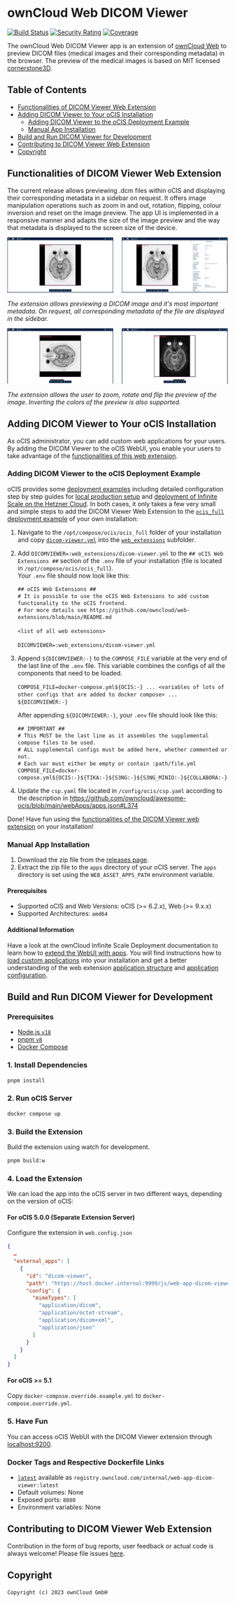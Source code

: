 # ownCloud Web DICOM Viewer

[![Build Status](https://drone.owncloud.com/api/badges/owncloud/web-app-dicom-viewer/status.svg)](https://drone.owncloud.com/owncloud/web-app-dicom-viewer)
[![Security Rating](https://sonarcloud.io/api/project_badges/measure?project=owncloud_web-app-dicom-viewer&metric=security_rating)](https://sonarcloud.io/summary/new_code?id=owncloud_web-app-dicom-viewer)
[![Coverage](https://sonarcloud.io/api/project_badges/measure?project=owncloud_web-app-dicom-viewer&metric=coverage)](https://sonarcloud.io/summary/new_code?id=owncloud_web-app-dicom-viewer)

The ownCloud Web DICOM Viewer app is an extension of [ownCloud Web](https://github.com/owncloud/web) to preview DICOM files (medical images and their corresponding metadata) in the browser. The preview of the medical images is based on MIT licensed [cornerstone3D](https://github.com/cornerstonejs/cornerstone3D).


## Table of Contents

* [Functionalities of DICOM Viewer Web Extension](#functionalities-of-dicom-viewer-web-extension)
* [Adding DICOM Viewer to Your oCIS Installation](#adding-dicom-viewer-to-your-ocis-installation)
  * [Adding DICOM Viewer to the oCIS Deployment Example](#adding-dicom-viewer-to-the-ocis-deployment-example)
  * [Manual App Installation](#manual-app-installation)
* [Build and Run DICOM Viewer for Development](#build-and-run-dicom-viewer-for-development)
* [Contributing to DICOM Viewer Web Extension](#contributing-to-dicom-viewer-web-extension)
* [Copyright](#copyright)


## Functionalities of DICOM Viewer Web Extension

The current release allows previewing .dcm files within oCIS and displaying their corresponding metadata in a sidebar on request. It offers image manipulation operations such as zoom in and out, rotation, flipping, colour inversion and reset on the image preview. The app UI is implemented in a responsive manner and adapts the size of the image preview and the way that metadata is displayed to the screen size of the device.

<img src="https://github.com/owncloud/awesome-ocis/blob/main/webApps/owncloud/web-app-dicom-viewer/screenshots/1.png" alt="app functionalities" style="width:48%; height:auto;"> &nbsp; &nbsp; <img src="https://github.com/owncloud/awesome-ocis/blob/main/webApps/owncloud/web-app-dicom-viewer/screenshots/4.png" alt="display of metadata" style="width:48%; height:auto;">

_The extension allows previewing a DICOM image and it's most important metadata. On request, all corresponding metadata of the file are displayed in the sidebar._

<img src="https://github.com/owncloud/awesome-ocis/blob/main/webApps/owncloud/web-app-dicom-viewer/screenshots/2.png" alt="app functionalities" style="width:48%; height:auto;"> &nbsp; &nbsp; <img src="https://github.com/owncloud/awesome-ocis/blob/main/webApps/owncloud/web-app-dicom-viewer/screenshots/3.png" alt="display of metadata" style="width:48%; height:auto;">

_The extension allows the user to zoom, rotate and flip the preview of the image. Inverting the colors of the preview is also supported._


## Adding DICOM Viewer to Your oCIS Installation
As oCIS administrator, you can add custom web applications for your users. By adding the DICOM Viewer to the oCIS WebUI, you enable your users to take advantage of the [functionalities of this web extension](#functionalities-of-dicom-viewer-web-extension).


### Adding DICOM Viewer to the oCIS Deployment Example
oCIS provides some [deployment examples](https://github.com/owncloud/ocis/tree/master/deployments/examples/) including detailed configuration step by step guides for [local production setup](https://doc.owncloud.com/ocis/next/depl-examples/ubuntu-compose/ubuntu-compose-prod.html) and [deployment of Infinite Scale on the Hetzner Cloud](https://doc.owncloud.com/ocis/next/depl-examples/ubuntu-compose/ubuntu-compose-hetzner.html).
In both cases, it only takes a few very small and simple steps to add the DICOM Viewer Web Extension to the [`ocis_full` deployment example](https://github.com/owncloud/ocis/tree/master/deployments/examples/ocis_full/) of your own installation:

1. Navigate to the `/opt/compose/ocis/ocis_full` folder of your installation and copy [`dicom-viewer.yml`](https://github.com/owncloud/web-app-dicom-viewer/blob/main/dicom-viewer.yml) into the [`web_extensions`](https://github.com/owncloud/ocis/tree/master/deployments/examples/ocis_full/web_extensions) subfolder.

2. Add `DICOMVIEWER=:web_extensions/dicom-viewer.yml` to the `## oCIS Web Extensions ##` section of the `.env` file of your installation (file is located in `/opt/compose/ocis/ocis_full`).\
Your `.env` file should now look like this:
   ```
   ## oCIS Web Extensions ##
   # It is possible to use the oCIS Web Extensions to add custom functionality to the oCIS frontend.
   # For more details see https://github.com/owncloud/web-extensions/blob/main/README.md
   
   <list of all web extensions>
   
   DICOMVIEWER=:web_extensions/dicom-viewer.yml
   ```

3. Append `${DICOMVIEWER:-}` to the `COMPOSE_FILE` variable at the very end of the last line of the `.env` file. This variable combines the configs of all the components that need to be loaded.

   `COMPOSE_FILE=docker-compose.yml${OCIS:-} ... <variables of lots of other configs that are added to docker compose> ... ${DICOMVIEWER:-}`

   After appending `${DICOMVIEWER:-}`, your `.env` file should look like this:
   ```
   ## IMPORTANT ##
   # This MUST be the last line as it assembles the supplemental compose files to be used.
   # ALL supplemental configs must be added here, whether commented or not.
   # Each var must either be empty or contain :path/file.yml
   COMPOSE_FILE=docker-compose.yml${OCIS:-}${TIKA:-}${S3NG:-}${S3NG_MINIO:-}${COLLABORA:-}${MONITORING:-}${IMPORTER:-}${CLAMAV:-}${ONLYOFFICE:-}${INBUCKET:-}${EXTENSIONS:-}${UNZIP:-}${DRAWIO:-}${JSONVIEWER:-}${PROGRESSBARS:-}${EXTERNALSITES:-}${DICOMVIEWER:-}
   ```
4. Update the `csp.yaml` file located in `/config/ocis/csp.yaml` according to the description in https://github.com/owncloud/awesome-ocis/blob/main/webApps/apps.json#L374 

Done! Have fun using the [functionalities of the DICOM Viewer web extension](#functionalities-of-dicom-viewer-web-extension) on your installation!


### Manual App Installation

1. Download the zip file from the [releases page](https://github.com/owncloud/web-app-dicom-viewer/releases).
2. Extract the zip file to the `apps` directory of your oCIS server. The `apps` directory is set using the `WEB_ASSET_APPS_PATH` environment variable.

#### Prerequisites

- Supported oCIS and Web Versions: oCIS (>= 6.2.x), Web (>= 9.x.x)
- Supported Architectures: `amd64`

#### Additional Information

Have a look at the ownCloud Infinite Scale Deployment documentation to learn how to [extend the WebUI with apps](https://doc.owncloud.com/ocis/next/deployment/webui/webui-customisation.html#extend-web-ui-with-apps). You will find instructions how to [load custom applications](https://doc.owncloud.com/ocis/next/deployment/webui/webui-customisation.html#loading-applications) into your installation and get a better understanding of the web extension [application structure](https://doc.owncloud.com/ocis/next/deployment/webui/webui-customisation.html#application-structure) and [application configuration](https://doc.owncloud.com/ocis/next/deployment/webui/webui-customisation.html#application-configuration).


## Build and Run DICOM Viewer for Development

### Prerequisites

- [Node.js `v18`](https://nodejs.org/en/)
- [pnpm `v8`](https://pnpm.io/)
- [Docker Compose](https://docs.docker.com/compose/)


### 1. Install Dependencies

```bash
pnpm install
```

### 2. Run oCIS Server

```bash
docker compose up
```

### 3. Build the Extension

Build the extension using watch for development.

```bash
pnpm build:w
```

### 4. Load the Extension

We can load the app into the oCIS server in two different ways, depending on the version of oCIS:

#### For oCIS 5.0.0 (Separate Extension Server)

Configure the extension in `web.config.json`

```json
{
  …
  "external_apps": [
    {
      "id": "dicom-viewer",
      "path": "https://host.docker.internal:9999/js/web-app-dicom-viewer.js",
      "config": {
        "mimeTypes": [
          "application/dicom",
          "application/octet-stream",
          "application/dicom+xml",
          "application/json"
        ]
      }
    }
  ]
}

```

#### For oCIS >= 5.1

Copy `docker-compose.override.example.yml` to `docker-compose.override.yml`.


### 5. Have Fun

You can access oCIS WebUI with the DICOM Viewer extension through [localhost:9200](https://localhost:9200).


### Docker Tags and Respective Dockerfile Links

- [`latest`](https://github.com/owncloud/web-app-dicom-viewer/blob/master/docker/Dockerfile) available as `registry.owncloud.com/internal/web-app-dicom-viewer:latest`
- Default volumes: None
- Exposed ports: `8080`
- Environment variables: None


## Contributing to DICOM Viewer Web Extension

Contribution in the form of bug reports, user feedback or actual code is always welcome! Please file issues [here](https://github.com/owncloud/web-app-dicom-viewer/issues).


## Copyright

```Text
Copyright (c) 2023 ownCloud GmbH
```
